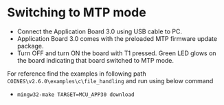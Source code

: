 # Switching to MTP mode

- Connect the Application Board 3.0 using USB cable to PC.
- Application Board 3.0 comes with the preloaded MTP firmware update package.
- Turn OFF and turn ON the board with T1 pressed. Green LED glows on the board indicating that board switched to MTP mode.

For reference find the examples in following path `COINES\v2.6.0\examples\c\file_handling` and run using below command

- `mingw32-make TARGET=MCU_APP30 download`
